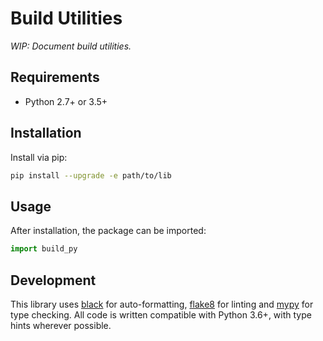 # Build Utilities

_WIP: Document build utilities._

## Requirements

* Python 2.7+ or 3.5+

## Installation

Install via pip:

```bash
pip install --upgrade -e path/to/lib
```

## Usage

After installation, the package can be imported:

```python
import build_py
```

## Development

This library uses [black](https://github.com/psf/black) for auto-formatting, [flake8](https://github.com/PyCQA/flake8) for linting and [mypy](https://github.com/python/mypy) for type checking. All code is written compatible with Python 3.6+, with type hints wherever possible.


